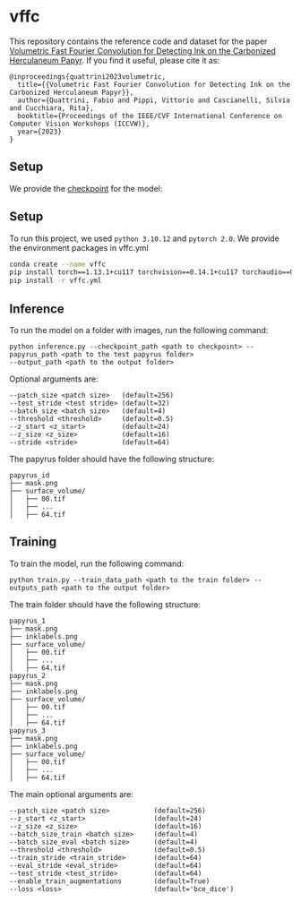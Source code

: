 # vffc

This repository contains the reference code and dataset for the paper [Volumetric Fast Fourier Convolution for Detecting Ink on the Carbonized Herculaneum Papyr](https://arxiv.org/abs/).
If you find it useful, please cite it as:
```
@inproceedings{quattrini2023volumetric,
  title={{Volumetric Fast Fourier Convolution for Detecting Ink on the Carbonized Herculaneum Papyr}},
  author={Quattrini, Fabio and Pippi, Vittorio and Cascianelli, Silvia and Cucchiara, Rita},
  booktitle={Proceedings of the IEEE/CVF International Conference on Computer Vision Workshops (ICCVW)},
  year={2023}
}
```

## Setup
We provide the [checkpoint](https://github.com/aimagelab/vffc_anonym/releases/download/Latest/8eb9.pth) for the model:

## Setup
To run this project, we used `python 3.10.12` and `pytorch 2.0`. We provide the environment packages in vffc.yml 
```bash
conda create --name vffc
pip install torch==1.13.1+cu117 torchvision==0.14.1+cu117 torchaudio==0.13.1 --extra-index-url https://download.pytorch.org/whl/cu117
pip install -r vffc.yml
```

## Inference
To run the model on a folder with images, run the following command:
```
python inference.py --checkpoint_path <path to checkpoint> --papyrus_path <path to the test papyrus folder> 
--output_path <path to the output folder> 
```
Optional arguments are:
``` 
--patch_size <patch size>   (default=256)
--test_stride <test stride> (default=32)
--batch_size <batch size>   (default=4)
--threshold <threshold>     (default=0.5)
--z_start <z_start>         (default=24)
--z_size <z_size>           (default=16)
--stride <stride>           (default=64)
```

The papyrus folder should have the following structure:

```
papyrus_id
├── mask.png
├── surface_volume/
│   ├── 00.tif
│   ├── ...
│   ├── 64.tif
```

## Training
To train the model, run the following command:
```
python train.py --train_data_path <path to the train folder> --outputs_path <path to the output folder>
```

The train folder should have the following structure:

```
papyrus_1
├── mask.png
├── inklabels.png
├── surface_volume/
│   ├── 00.tif
│   ├── ...
│   ├── 64.tif
papyrus_2
├── mask.png
├── inklabels.png
├── surface_volume/
│   ├── 00.tif
│   ├── ...
│   ├── 64.tif
papyrus_3
├── mask.png
├── inklabels.png
├── surface_volume/
│   ├── 00.tif
│   ├── ...
│   ├── 64.tif
```

The main optional arguments are:
``` 
--patch_size <patch size>           (default=256)
--z_start <z_start>                 (default=24)
--z_size <z_size>                   (default=16)
--batch_size_train <batch size>     (default=4)
--batch_size_eval <batch size>      (default=4)
--threshold <threshold>             (default=0.5)
--train_stride <train_stride>       (default=64)
--eval_stride <eval_stride>         (default=64)
--test_stride <test_stride>         (default=64)
--enable_train_augmentations        (default=True)
--loss <loss>                       (default='bce_dice')
```




